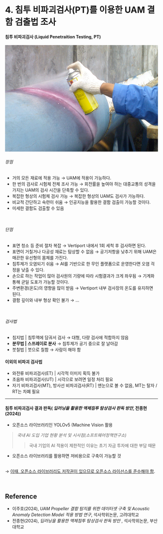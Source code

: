 # 4. 침투 비파괴검사(PT)를 이용한 UAM 결함 검출법 조사

<p>

#### 침투 비파괴검사 (Liquid Penetraition Testing, PT)

<p align="center">
  <img src="images/PT.png">
</p>


###### 장점
* 거의 모든 재료에 적용 가능 &rarr; UAM에 적용이 가능하다.
* 한 번의 검사로 시험체 전체 조사 가능 &rarr; 회전률을 높여야 하는 대중교통의 성격을 가지는 UAM의 검사 시간을 단축할 수 있다.
* 복잡한 형상의 시험체 검사 가능 &rarr; 복잡한 형상의 UAM도 검사가 가능하다.
* 비교적 간단하고 숙련이 쉬움 &rarr; 인공지능을 활용한 결함 검출이 가능할 것이다.
* 미세한 결함도 검출할 수 있음
<br>

###### 단점
* 표면 청소 등 준비 절차 복잡 &rarr; Vertiport 내에서 1회 세척 후 검사하면 된다.
* 표면이 거칠거나 다공성 재료는 탐상할 수 없음 &rarr; 공기저항을 낮추기 위해 UAM은 매끈한 유선형의 몸체를 가진다.
* 침투제가 오염되기 쉬움 &rarr; AI를 기반으로 한 무인 플랫폼으로 운영한다면 오염 걱정을 낮출 수 있다.
* 손으로 하는 작업이 많아 검사원의 기량에 따라 시험결과가 크게 좌우됨 &rarr; 기계화 통해 균일 도포가 가능할 것이다.
* 주변환경(온도)의 영향을 많이 받음 &rarr; Vertiport 내부 검사장의 온도를 유지하면 된다.
* 결함 깊이와 내부 형상 확인 불가 &rarr; ...

<br>

###### 검사법
* 침지법 | 침투액에 담궈서 검사
  &rarr; 대형, 다량 검사에 적합하지 않음
* <b>분무법 | 스프레이로 분사</b>
  &rarr; 침투제가 공기 중으로 잘 날아감
* 붓칠법 | 붓으로 칠함
  &rarr; 사람이 해야 함


#### 이외의 비파괴 검사법

* 와전류 비파괴검사(ET) | 시각적 이미지 획득 불가
* 초음파 비파괴검사(UT) | 시각으로 보려면 일정 처리 필요
* 자기 비파괴검사(MT), 방사선 비파괴검사(RT) | 맨눈으로 볼 수 없음, MT는 탈자 / RT는 차폐 필요

<p>

***

#### 침투 비파괴검사 결과 판독( _딥러닝을 활용한 액체침투 탐상검사 판독 방안_,  전종현(2024))
* 오픈소스 라이브러리인 YOLOv5 (Machine Vision  활용
> _국내 AI 도입 기업 현황 분석 및 시사점(소프트웨어정책연구소)_
> > 국내 기업의 AI 적용이 제한적인 이유는 초기 자금 투자에 대한 부담 때문
* 오픈소스 라이브러리를 활용하면 저비용으로 구축이 가능할 것

 <br>&rarr; [이때, 오픈소스 라이브러리도 저작권이 있으므로 오픈소스 라이선스를 준수해야 함](https://www.fnnews.com/news/201811281705502816).

<br>
  
## Reference
* 이주호(2024), _UAM Propeller 결함 탐지를 위한 데이터셋 구축 및 Acoustic Anomaly Detection Model 적용 방법 연구_, 석사학위논문, 고려대학교
* 전종현(2024), _딥러닝을 활용한 액체침투 탐상검사 판독 방안_ , 석사학위논문, 부산대학교

